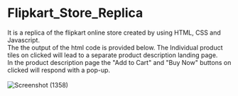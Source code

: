 # Flipkart_Store_Replica
It is a replica of the flipkart online store created by using HTML, CSS and Javascript.
<br>
The the output of the html code is provided below. The Individual product tiles on clicked will lead to a separate product description landing page.
<br>
In the product description page the "Add to Cart" and "Buy Now" buttons on clicked will respond with a pop-up.
<br>
<br>
![Screenshot (1358)](https://user-images.githubusercontent.com/61089784/128533051-89f93ff6-27a2-45ac-8235-34c16eacb870.png)
